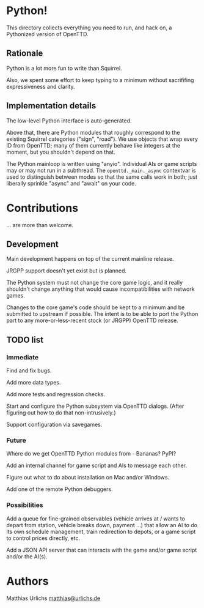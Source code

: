 # Python!

This directory collects everything you need to run, and hack on, a
Pythonized version of OpenTTD.

## Rationale

Python is a lot more fun to write than Squirrel.

Also, we spent some effort to keep typing to a minimum without sacrififing
expressiveness and clarity.

## Implementation details

The low-level Python interface is auto-generated.

Above that, there are Python modules that roughly correspond to the
existing Squirrel categories ("sign", "road"). We use objects that wrap
every ID from OpenTTD; many of them currently behave like integers at the
moment, but you shouldn't depend on that.

The Python mainloop is written using "anyio". Individual AIs or game
scripts may or may not run in a subthread. The `openttd._main._async`
contextvar is used to distinguish between modes so that the same calls work
in both; just liberally sprinkle "async" and "await" on your code.

##

# Contributions

… are more than welcome.


## Development

Main development happens on top of the current mainline release.

JRGPP support doesn't yet exist but is planned.

The Python system must not change the core game logic, and it really
shouldn't change anything that would cause incompatibilities with network
games.

Changes to the core game's code should be kept to a minimum and be
submitted to upstream if possible. The intent is to be able to port the
Python part to any more-or-less-recent stock (or JRGPP) OpenTTD release.


## TODO list

### Immediate

Find and fix bugs.

Add more data types.

Add more tests and regression checks.

Start and configure the Python subsystem via OpenTTD dialogs.
(After figuring out how to do that non-intrusively.)

Support configuration via savegames.


### Future

Where do we get OpenTTD Python modules from - Bananas? PyPI?

Add an internal channel for game script and AIs to message each other.

Figure out what to do about installation on Mac and/or Windows.

Add one of the remote Python debuggers.


### Possibilities

Add a queue for fine-grained observables (vehicle arrives at / wants to
depart from station, vehicle breaks down, payment …) that allow an AI to do
its own schedule management, train redirection to depots, or a game script
to control prices directly, etc.

Add a JSON API server that can interacts with the game and/or game script
and/or the AI(s).


# Authors

Matthias Urlichs <matthias@urlichs.de>

